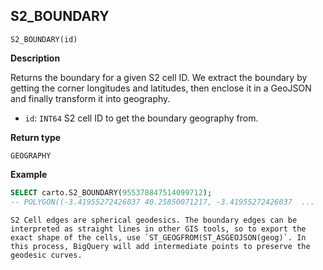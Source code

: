## S2_BOUNDARY

```sql:signature
S2_BOUNDARY(id)
```

**Description**

Returns the boundary for a given S2 cell ID. We extract the boundary by getting the corner longitudes and latitudes, then enclose it in a GeoJSON and finally transform it into geography.

* `id`: `INT64` S2 cell ID to get the boundary geography from.

**Return type**

`GEOGRAPHY`

**Example**

```sql
SELECT carto.S2_BOUNDARY(955378847514099712);
-- POLYGON((-3.41955272426037 40.25850071217, -3.41955272426037  ...
```

````hint:info
S2 Cell edges are spherical geodesics. The boundary edges can be interpreted as straight lines in other GIS tools, so to export the exact shape of the cells, use `ST_GEOGFROM(ST_ASGEOJSON(geog)`. In this process, BigQuery will add intermediate points to preserve the geodesic curves.
````
